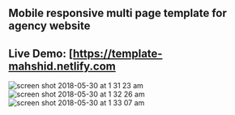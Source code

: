 ## Mobile responsive multi page template for agency website
## Live Demo: [https://template-mahshid.netlify.com

![screen shot 2018-05-30 at 1 31 23 am](https://user-images.githubusercontent.com/29652821/40708948-9b633c00-63a9-11e8-87a4-408ee19ef653.png)
![screen shot 2018-05-30 at 1 32 26 am](https://user-images.githubusercontent.com/29652821/40708952-9d13be1c-63a9-11e8-9daf-f4cb4b0e0f5b.png)
![screen shot 2018-05-30 at 1 33 07 am](https://user-images.githubusercontent.com/29652821/40708956-9ebbea14-63a9-11e8-97a6-207c0c8f3554.png)
